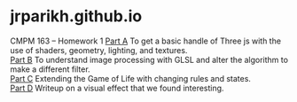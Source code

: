 # jrparikh.github.io
CMPM 163 – Homework 1
[Part A](hw1/PartA.html) To get a basic handle of Three js with the use of shaders, geometry, lighting, and textures.  
[Part B](hw1/PartB.html) To understand image processing with GLSL and alter the algorithm to make a different filter.  
[Part C](hw1/PartC.html) Extending the Game of Life with changing rules and states.  
[Part D](hw1/PartD.pdf) Writeup on a visual effect that we found interesting.  
